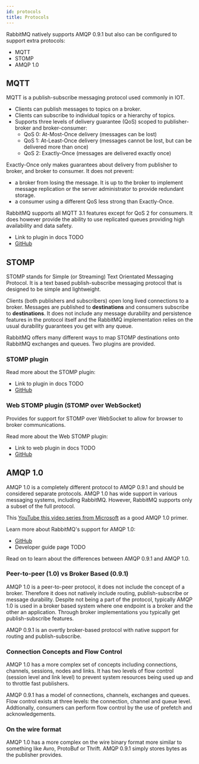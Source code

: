 ```yaml
---
id: protocols
title: Protocols
---
```


RabbitMQ natively supports AMQP 0.9.1 but also can be configured to support extra protocols:

- MQTT
- STOMP
- AMQP 1.0

## MQTT

MQTT is a publish-subscribe messaging protocol used commonly in IOT.

- Clients can publish messages to topics on a broker.
- Clients can subscribe to individual topics or a hierarchy of topics.
- Supports three levels of delivery guarantee (QoS) scoped to publisher-broker and broker-consumer:
  - QoS 0: At-Most-Once delivery (messages can be lost)
  - QoS 1: At-Least-Once delivery (messages cannot be lost, but can be delivered more than once)
  - QoS 2: Exactly-Once (messages are delivered exactly once)

Exactly-Once only makes guarantees about delivery from publisher to broker, and broker to consumer. It does not prevent:

- a broker from losing the message. It is up to the broker to implement message replication or the server administrator to provide redundant storage.
- a consumer using a different QoS less strong than Exactly-Once. 

RabbitMQ supports all MQTT 3.1 features except for QoS 2 for consumers. It does however provide the ability to use replicated queues providing high availability and data safety.

- Link to plugin in docs TODO
- [GitHub](https://github.com/rabbitmq/rabbitmq-mqtt)

## STOMP

STOMP stands for Simple (or Streaming) Text Orientated Messaging Protocol. It is a text based publish-subscribe messaging protocol that is designed to be simple and lightweight.

Clients (both publishers and subscribers) open long lived connections to a broker. Messages are published to **destinations** and consumers subscribe to **destinations**. It does not include any message durability and persistence features in the protocol itself and the RabbitMQ implementation relies on the usual durability guarantees you get with any queue.

RabbitMQ offers many different ways to map STOMP destinations onto RabbitMQ exchanges and queues. Two plugins are provided.

### STOMP plugin

Read more about the STOMP plugin:

- Link to plugin in docs TODO
- [GitHub](https://github.com/rabbitmq/rabbitmq-stomp)

### Web STOMP plugin (STOMP over WebSocket)

Provides for support for STOMP over WebSocket to allow for browser to broker communications.

Read more about the Web STOMP plugin:

- Link to web plugin in docs TODO
- [GitHub](https://github.com/rabbitmq/rabbitmq-web-stomp)

## AMQP 1.0

AMQP 1.0 is a completely different protocol to AMQP 0.9.1 and should be considered separate protocols. AMQP 1.0 has wide support in various messaging systems, including RabbitMQ. However, RabbitMQ supports only a subset of the full protocol.

This [YouTube this video series from Microsoft](https://www.youtube.com/watch?v=ODpeIdUdClc) as a good AMQP 1.0 primer.

Learn more about RabbitMQ's support for AMQP 1.0:

- [GitHub](https://github.com/rabbitmq/rabbitmq-amqp1.0)
- Developer guide page TODO

Read on to learn about the differences between AMQP 0.9.1 and AMQP 1.0.

### Peer-to-peer (1.0) vs Broker Based (0.9.1)

AMQP 1.0 is a peer-to-peer protocol, it does not include the concept of a broker. Therefore it does not natively include routing, publish-subscribe or message durability. Despite not being a part of the protocol, typically AMQP 1.0 is used in a broker based system where one endpoint is a broker and the other an application. Through broker implementations you typically get publish-subscribe features.

AMQP 0.9.1 is an overtly broker-based protocol with native support for routing and publish-subscribe.

### Connection Concepts and Flow Control

AMQP 1.0 has a more complex set of concepts including connections, channels, sessions, nodes and links. It has two levels of flow control (session level and link level) to prevent system resources being used up and to throttle fast publishers.

AMQP 0.9.1 has a model of connections, channels, exchanges and queues. Flow control exists at three levels: the connection, channel and queue level. Addtionally, consumers can perform flow control by the use of prefetch and acknowledgements.

### On the wire format

AMQP 1.0 has a more complex on the wire binary format more similar to something like Avro, ProtoBuf or Thrift. AMQP 0.9.1 simply stores bytes as the publisher provides.